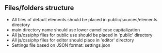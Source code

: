 ## Files/folders structure
- All files of default elements should be placed in public/sources/elements directory
- main directory name should use lower camel case capitalization
- All js/css/php files for public use should be placed in 'public' directory
- All js/css/php files for editor should place in 'editor' directory
- Settings file based on JSON format: settings.json
